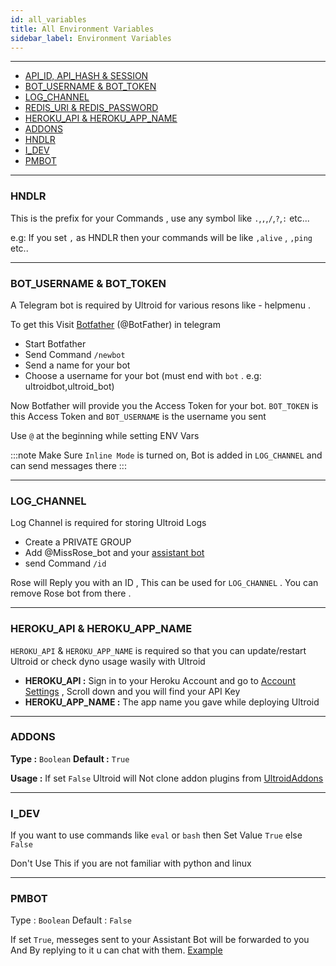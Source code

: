 ```yaml
---
id: all_variables
title: All Environment Variables
sidebar_label: Environment Variables
---
```


---

- [API_ID, API_HASH & SESSION](/docs/variables/mandatory_variables#obtaining-api_id--api_hash)
- [BOT_USERNAME & BOT_TOKEN](#bot_username--bot_token)
- [LOG_CHANNEL](#bot_username--bot_token)
- [REDIS_URI & REDIS_PASSWORD](/docs/variables/mandatory_variables#obtaining-redis-info)
- [HEROKU_API & HEROKU_APP_NAME](#heroku_api--heroku_app_name)
- [ADDONS](#addons)
- [HNDLR](#hndlr)
- [I_DEV](#i_dev)
- [PMBOT](#pmbot)

---

### HNDLR

This is the prefix for your Commands , use any symbol like `.`,`,`,`/`,`?`,`:` etc...

e.g: If you set `,` as HNDLR then your commands will be like `,alive` , `,ping` etc..

---

### BOT_USERNAME & BOT_TOKEN

A Telegram bot is required by Ultroid for various resons like - helpmenu .

To get this Visit [Botfather](https://telegram.dog/botfather) (@BotFather) in telegram

- Start Botfather
- Send Command `/newbot`
- Send a name for your bot
- Choose a username for your bot (must end with `bot` . e.g: ultroidbot,ultroid_bot)

Now Botfather will provide you the Access Token for your bot. `BOT_TOKEN` is this Access Token and `BOT_USERNAME` is the username you sent 

Use `@` at the beginning while setting ENV Vars

:::note
Make Sure `Inline Mode` is turned on, Bot is added in `LOG_CHANNEL` and can send messages there
:::

---

### LOG_CHANNEL

Log Channel is required for storing Ultroid Logs

- Create a PRIVATE GROUP
- Add @MissRose_bot and your [assistant bot](#bot_username--bot_token)
- send Command `/id`

Rose will Reply you with an ID , This can be used  for `LOG_CHANNEL` . You can remove Rose bot from there .

---

### HEROKU_API & HEROKU_APP_NAME

`HEROKU_API` & `HEROKU_APP_NAME` is required so that you can update/restart Ultroid or check dyno usage wasily with Ultroid

* __HEROKU_API :__ Sign in to your Heroku Account and go to [Account Settings](https://dashboard.heroku.com/account) , Scroll down and you will find your API Key 
* __HEROKU_APP_NAME :__ The app name you gave while deploying Ultroid

---

### ADDONS

__Type :__ `Boolean` __Default :__ `True`

__Usage :__ If set `False` Ultroid will Not clone addon plugins from [UltroidAddons](https://github.com/TeamUltroid/UltroidAddons)

---

### I_DEV

If you want to use commands like `eval` or `bash` then Set Value `True` else `False`

Don't Use This if you are not familiar with python and linux 

---

### PMBOT

Type : `Boolean`
Default : `False`

If set `True`, messeges sent to your Assistant Bot will be forwarded to you And By replying to it u can chat with them. [Example](https://t.me/UltroidUpdates/2)
